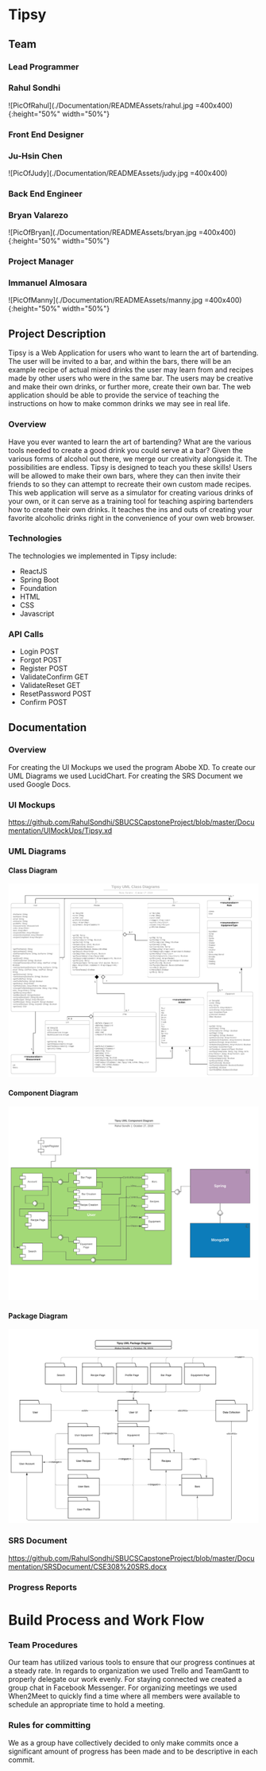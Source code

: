 # Tipsy
## Team
### Lead Programmer
### Rahul Sondhi
![PicOfRahul](./Documentation/READMEAssets/rahul.jpg =400x400){:height="50%" width="50%"}
### Front End Designer
### Ju-Hsin Chen
![PicOfJudy](./Documentation/READMEAssets/judy.jpg =400x400)
### Back End Engineer
### Bryan Valarezo
![PicOfBryan](./Documentation/READMEAssets/bryan.jpg =400x400){:height="50%" width="50%"}
### Project Manager
### Immanuel Almosara
![PicOfManny](./Documentation/READMEAssets/manny.jpg =400x400){:height="50%" width="50%"}
## Project Description
Tipsy is a Web Application for users who want to learn the art of bartending. The user will be invited to a bar, and within the bars, there will be an example recipe of actual mixed drinks the user may learn from and recipes made by other users who were in the same bar. The users may be creative and make their own drinks, or further more, create their own bar. The web application should be able to provide the service of teaching the instructions on how to make common drinks we may see in real life.
### Overview
Have you ever wanted to learn the art of bartending? What are the various tools needed to create a good drink you could serve at a bar? Given the various forms of alcohol out there, we merge our creativity alongside it. The possibilities are endless. Tipsy is designed to teach you these skills! Users will be allowed to make their own bars, where they can then invite their friends to so they can attempt to recreate their own custom made recipes. This web application will serve as a simulator for creating various drinks of your own, or it can serve as a training tool for teaching aspiring bartenders how to create their own drinks. It teaches the ins and outs of creating your favorite alcoholic drinks right in the convenience of your own web browser. 
### Technologies
The technologies we implemented in Tipsy include:
- ReactJS
- Spring Boot
- Foundation
- HTML
- CSS
- Javascript
### API Calls
- Login POST
- Forgot POST
- Register POST
- ValidateConfirm GET
- ValidateReset GET
- ResetPassword POST
- Confirm POST
## Documentation
### Overview
For creating the UI Mockups we used the program Abobe XD. To create our UML Diagrams we used LucidChart.  For creating the SRS Document we used Google Docs.
### UI Mockups
https://github.com/RahulSondhi/SBUCSCapstoneProject/blob/master/Documentation/UIMockUps/Tipsy.xd
### UML Diagrams
#### Class Diagram
![ClassDiagram](./Documentation/UMLDiagrams/tipsyUMLClassDiagram.png)
#### Component Diagram
![ComponentDiagram](./Documentation/UMLDiagrams/tipsyUMLComponentDiagram.png)
#### Package Diagram
![PackageDiagram](./Documentation/UMLDiagrams/tipsyUMLPackageDiagram.png)
### SRS Document
https://github.com/RahulSondhi/SBUCSCapstoneProject/blob/master/Documentation/SRSDocument/CSE308%20SRS.docx
### Progress Reports

# Build Process and Work Flow

### Team Procedures
Our team has utilized various tools to ensure that our progress continues at a steady rate. In regards to organization we used Trello and TeamGantt to properly delegate our work evenly. For staying connected we created a group chat in Facebook Messenger. For organizing meetings we used When2Meet to quickly find a time where all members were available to schedule an appropriate time to hold a meeting.

### Rules for committing
We as a group have collectively decided to only make commits once a significant amount of progress has been made and to be descriptive in each commit.
